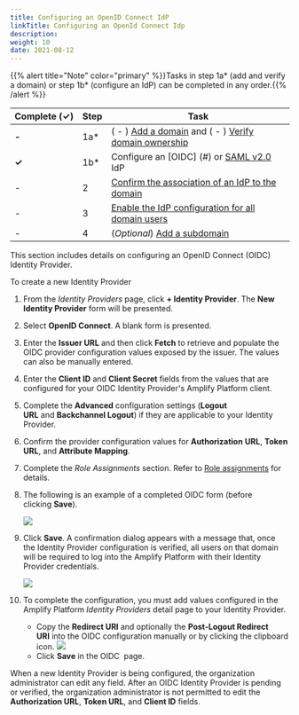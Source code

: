 ```yaml
---
title: Configuring an OpenID Connect IdP
linkTitle: Configuring an OpenId Connect Idp
description: 
weight: 10
date: 2021-08-12
---
```


{{% alert title="Note" color="primary" %}}Tasks in step 1a\* (add and verify a domain) or step 1b\* (configure an IdP) can be completed in any order.{{% /alert %}}

| Complete (**✓)** | Step | Task |
| --- | --- | --- |
| **\-** | 1a\* | ( - ) [Add a domain](/docs/management_guide/configuring_and_managing_identity_providers_idps/managing_domains/adding_a_domain/) and ( - ) [Verify domain ownership](/docs/management_guide/configuring_and_managing_identity_providers_idps/managing_domains/verifying_domain_ownership/) |
| **✓** | 1b\* | Configure an [OIDC] (#) or [SAML v2.0](/docs/management_guide/configuring_and_managing_identity_providers_idps/managing_identity_provider_configuration/configuring_a_saml_v2.0_idp/) IdP |
| \- | 2 | [Confirm the association of an IdP to the domain](/docs/management_guide/configuring_and_managing_identity_providers_idps/enabling_identity_provider_configuration/confirming_the_association_of_an_idp_to_the_domain/) |
| \- | 3 | [Enable the IdP configuration for all domain users](/docs/management_guide/configuring_and_managing_identity_providers_idps/enabling_identity_provider_configuration/enabling_idp_configuration_for_all_domain_users/) |
| \- | 4 | (_Optional_) [Add a subdomain](/docs/management_guide/configuring_and_managing_identity_providers_idps/managing_domains/adding_a_subdomain/) |

This section includes details on configuring an OpenID Connect (OIDC) Identity Provider.

To create a new Identity Provider

1. From the _Identity Providers_ page, click **\+ Identity Provider**. The **New Identity Provider** form will be presented.
2. Select **OpenID Connect**. A blank form is presented.
3. Enter the **Issuer URL** and then click **Fetch** to retrieve and populate the OIDC provider configuration values exposed by the issuer. The values can also be manually entered.
4. Enter the **Client ID** and **Client Secret** fields from the values that are configured for your OIDC Identity Provider's Amplify Platform client.
5. Complete the **Advanced** configuration settings (**Logout URL** and **Backchannel Logout**) if they are applicable to your Identity Provider.
6. Confirm the provider configuration values for **Authorization** **URL**, **Token URL**, and **Attribute Mapping**.
7. Complete the _Role Assignments_ section. Refer to [Role assignments](/docs/management_guide/configuring_and_managing_identity_providers_idps/managing_identity_provider_configuration/role_assignments/) for details.
8. The following is an example of a completed OIDC form (before clicking **Save**).

    ![](/Images/oidc_new.png)

9. Click **Save**. A confirmation dialog appears with a message that, once the Identity Provider configuration is verified, all users on that domain will be required to log into the Amplify Platform with their Identity Provider credentials.

    ![](/Images/idp_save_configuration.png)

10. To complete the configuration, you must add values configured in the Amplify Platform _Identity Providers_ detail page to your Identity Provider.

    * Copy the **Redirect URI** and optionally the **Post-Logout Redirect URI** into the OIDC configuration manually or by clicking the clipboard icon.
        ![](/Images/oidc_overview.png)
    * Click **Save** in the OIDC  page.

When a new Identity Provider is being configured, the organization administrator can edit any field. After an OIDC Identity Provider is pending or verified, the organization administrator is not permitted to edit the **Authorization URL**, **Token URL**, and **Client ID** fields.
